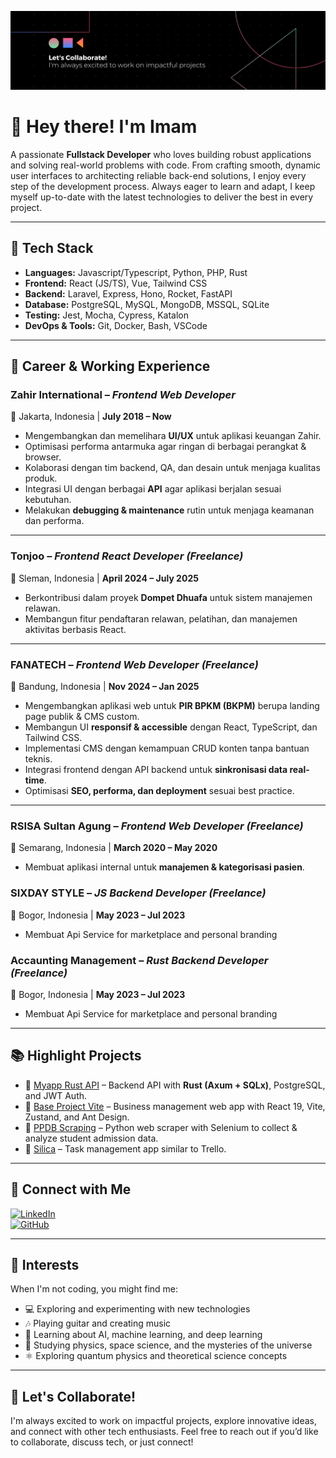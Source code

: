 <!-- <img src="https://raw.githubusercontent.com/imam76/imam76/refs/heads/main/reusable-code.jpg" width="400"> -->
![reusable-code](.github/assets/banner.png 'reusable-code')

# 👋 Hey there! I'm Imam

A passionate **Fullstack Developer** who loves building robust applications and solving real-world problems with code. From crafting smooth, dynamic user interfaces to architecting reliable back-end solutions, I enjoy every step of the development process. Always eager to learn and adapt, I keep myself up-to-date with the latest technologies to deliver the best in every project.

---

## 🌟 Tech Stack
- **Languages:** Javascript/Typescript, Python, PHP, Rust  
- **Frontend:** React (JS/TS), Vue, Tailwind CSS  
- **Backend:** Laravel, Express, Hono, Rocket, FastAPI  
- **Database:** PostgreSQL, MySQL, MongoDB, MSSQL, SQLite  
- **Testing:** Jest, Mocha, Cypress, Katalon  
- **DevOps & Tools:** Git, Docker, Bash, VSCode  

---

## 🏢 Career & Working Experience  

### **Zahir International** – *Frontend Web Developer*  
📍 Jakarta, Indonesia | **July 2018 – Now**  
- Mengembangkan dan memelihara **UI/UX** untuk aplikasi keuangan Zahir.  
- Optimisasi performa antarmuka agar ringan di berbagai perangkat & browser.  
- Kolaborasi dengan tim backend, QA, dan desain untuk menjaga kualitas produk.  
- Integrasi UI dengan berbagai **API** agar aplikasi berjalan sesuai kebutuhan.  
- Melakukan **debugging & maintenance** rutin untuk menjaga keamanan dan performa.  

---

### **Tonjoo** – *Frontend React Developer (Freelance)*  
📍 Sleman, Indonesia | **April 2024 – July 2025**  
- Berkontribusi dalam proyek **Dompet Dhuafa** untuk sistem manajemen relawan.  
- Membangun fitur pendaftaran relawan, pelatihan, dan manajemen aktivitas berbasis React.  

---

### **FANATECH** – *Frontend Web Developer (Freelance)*  
📍 Bandung, Indonesia | **Nov 2024 – Jan 2025**  
- Mengembangkan aplikasi web untuk **PIR BPKM (BKPM)** berupa landing page publik & CMS custom.  
- Membangun UI **responsif & accessible** dengan React, TypeScript, dan Tailwind CSS.  
- Implementasi CMS dengan kemampuan CRUD konten tanpa bantuan teknis.  
- Integrasi frontend dengan API backend untuk **sinkronisasi data real-time**.  
- Optimisasi **SEO, performa, dan deployment** sesuai best practice.

---

### **RSISA Sultan Agung** – *Frontend Web Developer (Freelance)*  
📍 Semarang, Indonesia | **March 2020 – May 2020**  
- Membuat aplikasi internal untuk **manajemen & kategorisasi pasien**.


### **SIXDAY STYLE** – *JS Backend Developer (Freelance)*  
📍 Bogor, Indonesia | **May 2023 – Jul 2023**  
- Membuat Api Service for marketplace and personal branding

### **Accaunting Management** – *Rust Backend Developer (Freelance)*  
📍 Bogor, Indonesia | **May 2023 – Jul 2023**  
- Membuat Api Service for marketplace and personal branding

---

## 📚 Highlight Projects
- 🔗 [Myapp Rust API](https://github.com/imam76/myapp-api-rust) – Backend API with **Rust (Axum + SQLx)**, PostgreSQL, and JWT Auth.  
- 🔗 [Base Project Vite](https://github.com/imam76/base-project-vite) – Business management web app with React 19, Vite, Zustand, and Ant Design.  
- 🔗 [PPDB Scraping](https://github.com/imam76/ppdb-scraping) – Python web scraper with Selenium to collect & analyze student admission data.  
- 🔗 [Silica](https://github.com/imam76/silica) – Task management app similar to Trello.  

---

## 👥 Connect with Me
[![LinkedIn](https://img.shields.io/badge/LinkedIn-blue?logo=linkedin&logoColor=white)](https://www.linkedin.com/in/asep-imam)  
[![GitHub](https://img.shields.io/badge/GitHub-black?logo=github)](https://github.com/imam76)  

---

## 🎸 Interests
When I'm not coding, you might find me:  
- 💻 Exploring and experimenting with new technologies  
- 🎶 Playing guitar and creating music  
- 📖 Learning about AI, machine learning, and deep learning  
- 🌌 Studying physics, space science, and the mysteries of the universe  
- ⚛️ Exploring quantum physics and theoretical science concepts  

---

## 🚀 Let's Collaborate!
I'm always excited to work on impactful projects, explore innovative ideas, and connect with other tech enthusiasts. Feel free to reach out if you’d like to collaborate, discuss tech, or just connect!
